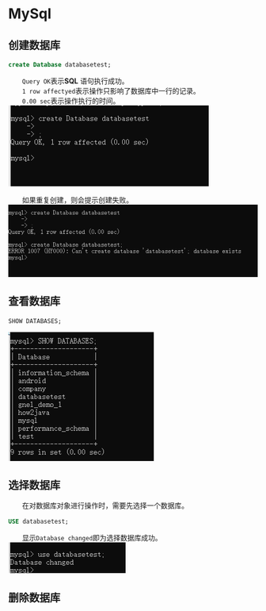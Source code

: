 # MySql
## 创建数据库
```sql
create Database databasetest;
```
&emsp;&emsp;```Query OK```表示**SQL** 语句执行成功。  
&emsp;&emsp;```1 row affectyed```表示操作只影响了数据库中一行的记录。  
&emsp;&emsp;```0.00 sec```表示操作执行的时间。  
![图片示例](https://github.com/gneL1/mysql/blob/master/photos/%E5%9F%BA%E6%9C%AC%E6%93%8D%E4%BD%9C/create_base_1.png)

&emsp;&emsp;如果重复创建，则会提示创建失败。  
![图片示例](https://github.com/gneL1/mysql/blob/master/photos/%E5%9F%BA%E6%9C%AC%E6%93%8D%E4%BD%9C/create_base_2.png)


## 查看数据库
```sql
SHOW DATABASES;
```
![图片示例](https://github.com/gneL1/mysql/blob/master/photos/%E5%9F%BA%E6%9C%AC%E6%93%8D%E4%BD%9C/show_data_1.png)

## 选择数据库
&emsp;&emsp;在对数据库对象进行操作时，需要先选择一个数据库。  
```sql
USE databasetest;
```
&emsp;&emsp;显示```Database changed```即为选择数据库成功。  
![图片示例](https://github.com/gneL1/mysql/blob/master/photos/%E5%9F%BA%E6%9C%AC%E6%93%8D%E4%BD%9C/use_data_1.png)

## 删除数据库



